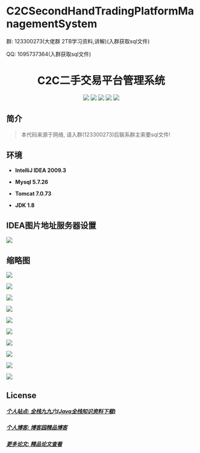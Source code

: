 # C2CSecondHandTradingPlatformManagementSystem

<p>群: 123300273(大佬群 2TB学习资料,讲解)(入群获取sql文件)</p>
<p>QQ: 1095737364(入群获取sql文件)</p>

<p><h1 align="center">C2C二手交易平台管理系统</h1></p>

<p align="center">
	<img src="https://img.shields.io/badge/jdk-1.8-orange.svg"/>
    <img src="https://img.shields.io/badge/spring-1.8-lightgrey.svg"/>
    <img src="https://img.shields.io/badge/springmvc-3.x-blue.svg"/>
    <img src="https://img.shields.io/badge/mybatis-3.x-blue.svg"/>
    <img src="https://img.shields.io/badge/maven-3.x-blue.svg"/>
   </p>

## 简介

> 本代码来源于网络, 请入群(123300273)后联系群主索要sql文件!
>



## 环境

- <b>IntelliJ IDEA 2009.3</b>

- <b>Mysql 5.7.26</b>

- <b>Tomcat 7.0.73</b>

- <b>JDK 1.8</b>

## IDEA图片地址服务器设置

![](https://img2020.cnblogs.com/blog/588112/202011/588112-20201125230357758-260009642.png)


## 缩略图

![](https://img2020.cnblogs.com/blog/588112/202011/588112-20201125230003488-1737664051.png)

![](https://img2020.cnblogs.com/blog/588112/202011/588112-20201125230011090-862448983.png)

![](https://img2020.cnblogs.com/blog/588112/202011/588112-20201125230017895-1118055822.png)

![](https://img2020.cnblogs.com/blog/588112/202011/588112-20201125230032492-1071564585.png)

![](https://img2020.cnblogs.com/blog/588112/202011/588112-20201125230039389-4686809.png)

![](https://img2020.cnblogs.com/blog/588112/202011/588112-20201125230048096-918435206.png)

![](https://img2020.cnblogs.com/blog/588112/202011/588112-20201125230055878-997076940.png)

![](https://img2020.cnblogs.com/blog/588112/202011/588112-20201125230103399-740537749.png)

![](https://img2020.cnblogs.com/blog/588112/202011/588112-20201125230112364-756505713.png)

![](https://img2020.cnblogs.com/blog/588112/202011/588112-20201125230119688-1090944295.png)


## License

##### [个人站点: 全栈九九六(Java全栈知识资料下载)](https://www.blog996.com/)
##### [个人博客: 博客园精品博客](https://www.cnblogs.com/yysbolg/)
##### [更多论文: 精品论文查看](https://www.cnblogs.com/yysbolg/category/1886262.html)

